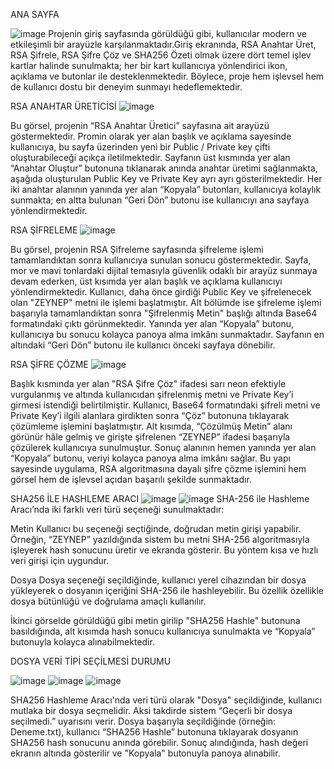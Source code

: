 ANA SAYFA

![image](https://github.com/user-attachments/assets/183a2867-a8ef-458e-b0b1-7c6563fe8d81)
Projenin giriş sayfasında görüldüğü gibi, kullanıcılar modern ve etkileşimli bir arayüzle karşılanmaktadır.Giriş ekranında, RSA Anahtar Üret, RSA Şifrele, RSA Şifre Çöz ve SHA256 Özeti olmak üzere dört temel işlev kartlar halinde sunulmakta; her bir kart kullanıcıya yönlendirici ikon, açıklama ve butonlar ile desteklenmektedir. Böylece, proje hem işlevsel hem de kullanıcı dostu bir deneyim sunmayı hedeflemektedir.



RSA ANAHTAR ÜRETİCİSİ
 ![image](https://github.com/user-attachments/assets/d68b96a9-ace6-4344-b0fd-ad0a081a892e)
 
Bu görsel, projenin “RSA Anahtar Üretici” sayfasına ait arayüzü göstermektedir. Promin olarak yer alan başlık ve açıklama sayesinde kullanıcıya, bu sayfa üzerinden yeni bir Public / Private key çifti oluşturabileceği açıkça iletilmektedir. Sayfanın üst kısmında yer alan “Anahtar Oluştur” butonuna tıklanarak anında anahtar üretimi sağlanmakta, aşağıda oluşturulan Public Key ve Private Key ayrı ayrı gösterilmektedir. Her iki anahtar alanının yanında yer alan “Kopyala” butonları, kullanıcıya kolaylık sunmakta; en altta bulunan “Geri Dön” butonu ise kullanıcıyı ana sayfaya yönlendirmektedir.



RSA ŞİFRELEME
![image](https://github.com/user-attachments/assets/b6846f8e-d99a-4ade-bc7b-dea1ea654c81)

Bu görsel, projenin RSA Şifreleme sayfasında şifreleme işlemi tamamlandıktan sonra kullanıcıya sunulan sonucu göstermektedir. Sayfa, mor ve mavi tonlardaki dijital temasıyla güvenlik odaklı bir arayüz sunmaya devam ederken, üst kısımda yer alan başlık ve açıklama kullanıcıyı yönlendirmektedir. Kullanıcı, daha önce girdiği Public Key ve şifrelenecek olan "ZEYNEP" metni ile işlemi başlatmıştır.
Alt bölümde ise şifreleme işlemi başarıyla tamamlandıktan sonra "Şifrelenmiş Metin" başlığı altında Base64 formatındaki çıktı görünmektedir. Yanında yer alan “Kopyala” butonu, kullanıcıya bu sonucu kolayca panoya alma imkânı sunmaktadır. Sayfanın en altındaki “Geri Dön” butonu ile kullanıcı önceki sayfaya dönebilir. 



RSA ŞİFRE ÇÖZME
![image](https://github.com/user-attachments/assets/68275fd0-d4f0-4345-b404-739097159f7e)

Başlık kısmında yer alan "RSA Şifre Çöz" ifadesi sarı neon efektiyle vurgulanmış ve altında kullanıcıdan şifrelenmiş metni ve Private Key’i girmesi istendiği belirtilmiştir. Kullanıcı, Base64 formatındaki şifreli metni ve Private Key’i ilgili alanlara girdikten sonra “Çöz” butonuna tıklayarak çözümleme işlemini başlatmıştır.
Alt kısımda, “Çözülmüş Metin” alanı görünür hâle gelmiş ve girişte şifrelenen “ZEYNEP” ifadesi başarıyla çözülerek kullanıcıya sunulmuştur. Sonuç alanının hemen yanında yer alan “Kopyala” butonu, veriyi kolayca panoya alma imkânı sağlar. Bu yapı sayesinde uygulama, RSA algoritmasına dayalı şifre çözme işlemini hem görsel hem de işlevsel açıdan başarılı şekilde sunmaktadır.



SHA256 İLE HASHLEME ARACI
![image](https://github.com/user-attachments/assets/cd9d9d4c-0796-4000-b414-2e0b7b0aa2ec)
![image](https://github.com/user-attachments/assets/d2f8bd04-383c-4c0f-ab81-3270b064db39)
SHA-256 ile Hashleme Aracı’nda iki farklı veri türü seçeneği sunulmaktadır:

Metin
Kullanıcı bu seçeneği seçtiğinde, doğrudan metin girişi yapabilir. Örneğin, “ZEYNEP” yazıldığında sistem bu metni SHA-256 algoritmasıyla işleyerek hash sonucunu üretir ve ekranda gösterir. Bu yöntem kısa ve hızlı veri girişi için uygundur.

Dosya 
Dosya seçeneği seçildiğinde, kullanıcı yerel cihazından bir dosya yükleyerek o dosyanın içeriğini SHA-256 ile hashleyebilir. Bu özellik özellikle dosya bütünlüğü ve doğrulama amaçlı kullanılır.

İkinci görselde görüldüğü gibi metin girilip "SHA256 Hashle" butonuna basıldığında, alt kısımda hash sonucu kullanıcıya sunulmakta ve “Kopyala” butonuyla kolayca alınabilmektedir. 

DOSYA VERİ TİPİ SEÇİLMESİ DURUMU

![image](https://github.com/user-attachments/assets/049c5574-ed80-4192-907e-fa563a22c63f)
![image](https://github.com/user-attachments/assets/0d725cb0-ba76-43e5-b01d-288d769bb162)
![image](https://github.com/user-attachments/assets/d0e9b919-603f-481d-8604-d6b3c43030fe)

SHA256 Hashleme Aracı'nda veri türü olarak "Dosya" seçildiğinde, kullanıcı mutlaka bir dosya seçmelidir. Aksi takdirde sistem “Geçerli bir dosya seçilmedi.” uyarısını verir.
 Dosya başarıyla seçildiğinde (örneğin: Deneme.txt), kullanıcı “SHA256 Hashle” butonuna tıklayarak dosyanın SHA256 hash sonucunu anında görebilir. Sonuç alındığında, hash değeri ekranın altında gösterilir ve "Kopyala" butonuyla panoya alınabilir.





